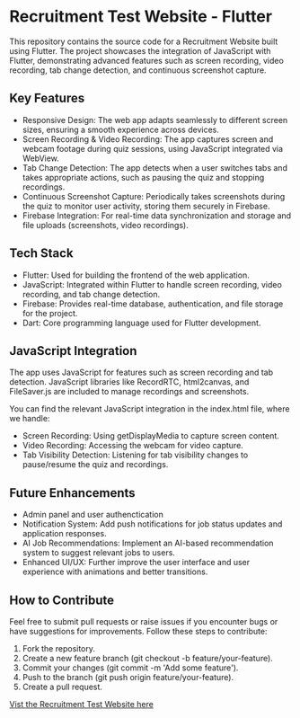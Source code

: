 # Recruitment Test Website - Flutter

This repository contains the source code for a Recruitment Website built using Flutter. The project showcases the integration of JavaScript with Flutter, demonstrating advanced features such as screen recording, video recording, tab change detection, and continuous screenshot capture.

## Key Features

- Responsive Design: The web app adapts seamlessly to different screen sizes, ensuring a smooth experience across devices.
- Screen Recording & Video Recording: The app captures screen and webcam footage during quiz sessions, using JavaScript integrated via WebView.
- Tab Change Detection: The app detects when a user switches tabs and takes appropriate actions, such as pausing the quiz and stopping recordings.
- Continuous Screenshot Capture: Periodically takes screenshots during the quiz to monitor user activity, storing them securely in Firebase.
- Firebase Integration: For real-time data synchronization and storage and file uploads (screenshots, video recordings).

## Tech Stack

- Flutter: Used for building the frontend of the web application.
- JavaScript: Integrated within Flutter to handle screen recording, video recording, and tab change detection.
- Firebase: Provides real-time database, authentication, and file storage for the project.
- Dart: Core programming language used for Flutter development.

## JavaScript Integration

The app uses JavaScript for features such as screen recording and tab detection. JavaScript libraries like RecordRTC, html2canvas, and FileSaver.js are included to manage recordings and screenshots.

You can find the relevant JavaScript integration in the index.html file, where we handle:

- Screen Recording: Using getDisplayMedia to capture screen content.
- Video Recording: Accessing the webcam for video capture.
- Tab Visibility Detection: Listening for tab visibility changes to pause/resume the quiz and recordings.

## Future Enhancements

- Admin panel and user authenctication
- Notification System: Add push notifications for job status updates and application responses.
- AI Job Recommendations: Implement an AI-based recommendation system to suggest relevant jobs to users.
- Enhanced UI/UX: Further improve the user interface and user experience with animations and better transitions.

## How to Contribute

Feel free to submit pull requests or raise issues if you encounter bugs or have suggestions for improvements. Follow these steps to contribute:

1. Fork the repository.
2. Create a new feature branch (git checkout -b feature/your-feature).
3. Commit your changes (git commit -m 'Add some feature').
4. Push to the branch (git push origin feature/your-feature).
5. Create a pull request.

[Vist the Recruitment Test Website here](https://emamhasan19.github.io/)




